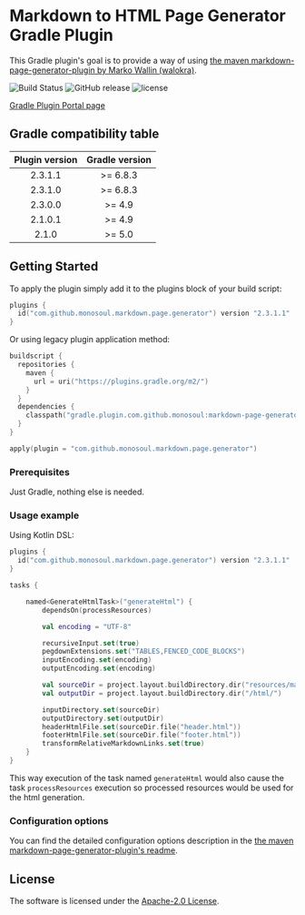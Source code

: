 # Markdown to HTML Page Generator Gradle Plugin
This Gradle plugin's goal is to provide a way of using [the maven markdown-page-generator-plugin by Marko Wallin (walokra)](https://github.com/walokra/markdown-page-generator-plugin).

![Build Status](https://github.com/monosoul/markdown-page-generator-gradle-plugin/actions/workflows/build.yaml/badge.svg?branch=master)
![GitHub release](https://img.shields.io/github/release/monosoul/markdown-page-generator-gradle-plugin.svg)
![license](https://img.shields.io/github/license/monosoul/markdown-page-generator-gradle-plugin.svg)
 
[Gradle Plugin Portal page](https://plugins.gradle.org/plugin/com.github.monosoul.markdown.page.generator)

## Gradle compatibility table
| Plugin version | Gradle version |
|:----------------:|:--------------:|
| 2.3.1.1 | \>= 6.8.3 |
| 2.3.1.0 | \>= 6.8.3 |
| 2.3.0.0 | \>= 4.9 |
| 2.1.0.1 | \>= 4.9 |
| 2.1.0 | \>= 5.0 |

## Getting Started
To apply the plugin simply add it to the plugins block of your build script:
```kotlin
plugins {
  id("com.github.monosoul.markdown.page.generator") version "2.3.1.1"
}
```

Or using legacy plugin application method:
```kotlin
buildscript {
  repositories {
    maven {
      url = uri("https://plugins.gradle.org/m2/")
    }
  }
  dependencies {
    classpath("gradle.plugin.com.github.monosoul:markdown-page-generator-gradle-plugin:2.3.1.0")
  }
}

apply(plugin = "com.github.monosoul.markdown.page.generator")
```

### Prerequisites
Just Gradle, nothing else is needed.

### Usage example
Using Kotlin DSL:
```kotlin
plugins {
  id("com.github.monosoul.markdown.page.generator") version "2.3.1.1"
}

tasks {

    named<GenerateHtmlTask>("generateHtml") {
        dependsOn(processResources)

        val encoding = "UTF-8"

        recursiveInput.set(true)
        pegdownExtensions.set("TABLES,FENCED_CODE_BLOCKS")
        inputEncoding.set(encoding)
        outputEncoding.set(encoding)

        val sourceDir = project.layout.buildDirectory.dir("resources/main/markdown")
        val outputDir = project.layout.buildDirectory.dir("/html/")

        inputDirectory.set(sourceDir)
        outputDirectory.set(outputDir)
        headerHtmlFile.set(sourceDir.file("header.html"))
        footerHtmlFile.set(sourceDir.file("footer.html"))
        transformRelativeMarkdownLinks.set(true)
    }
}
```
This way execution of the task named `generateHtml` would also cause the task `processResources` execution so processed resources would 
be used for the html generation.

### Configuration options
You can find the detailed configuration options description in the [the maven markdown-page-generator-plugin's readme](https://github.com/walokra/markdown-page-generator-plugin/blob/master/Readme.md).
    
## License
The software is licensed under the [Apache-2.0 License](LICENSE).